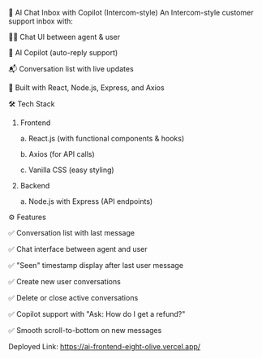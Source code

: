 📨 AI Chat Inbox with Copilot (Intercom-style)
An Intercom-style customer support inbox with:

🧑‍💬 Chat UI between agent & user

🤖 AI Copilot (auto-reply support)

📬 Conversation list with live updates

🚀 Built with React, Node.js, Express, and Axios

🛠️ Tech Stack
1. Frontend

    a. React.js (with functional components & hooks)

    b. Axios (for API calls)

    c. Vanilla CSS (easy styling)

2. Backend

    a. Node.js with Express (API endpoints)
   
⚙️ Features

✅ Conversation list with last message

✅ Chat interface between agent and user

✅ "Seen" timestamp display after last user message

✅ Create new user conversations

✅ Delete or close active conversations

✅ Copilot support with "Ask: How do I get a refund?"

✅ Smooth scroll-to-bottom on new messages

Deployed Link: https://ai-frontend-eight-olive.vercel.app/
